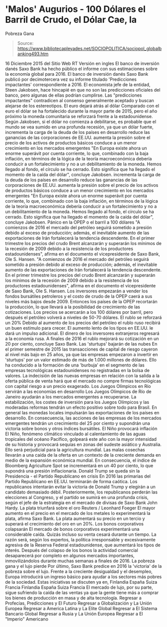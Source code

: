 # 'Malos' Augurios - 100 Dólares el Barril de Crudo, el Dólar Cae, la 
Pobreza Gana

> Source: https://www.bibliotecapleyades.net/SOCIOPOLITICA/sociopol_globalbanking493.htm

16 Diciembre 2015
del Sitio Web RT
Versión en ingles
El banco de inversión danés Saxo Bank
ha hecho público el informe con sus estimaciones
sobre la economía global para 2016.
El banco de inversión danés Saxo Bank publicó por decimotercera vez su informe titulado 'Predicciones impactantes' correspondiente a 2016.
El economista jefe de la entidad, Steen Jakobsen, hace hincapié en que no son las predicciones oficiales del banco, pero algunas de ellas podrían cumplirse. Las "predicciones impactantes" contradicen al consenso generalmente aceptado y buscan alejarse de los estereotipos.
El euro dejará atrás al dólar Comparado con el euro el dólar se ha fortalecido durante la mayor parte de 2015, pero el año próximo la moneda comunitaria se reforzará frente a la estadounidense.
Según Jakobsen, si el dólar no comienza a debilitarse, es probable que el mundo se vea sumido en una profunda recesión, ya que un dólar fuerte,
incrementa la carga de la deuda de los países en desarrollo reduce las ganancias de las corporaciones de EE.UU. aumenta la presión sobre el precio de los activos de productos básicos conduce a un menor crecimiento en los mercados emergentes "En Europa existe ahora un enorme superávit por cuenta corriente, lo que, combinado con la baja inflación, en términos de la lógica de la teoría macroeconómica debería conducir a un fortalecimiento y no a un debilitamiento de la moneda. Hemos llegado al fondo, el círculo se ha cerrado. Esto significa que ha llegado el momento de la caída del dólar", concluye Jakobsen.
incrementa la carga de la deuda de los países en desarrollo
reduce las ganancias de las corporaciones de EE.UU.
aumenta la presión sobre el precio de los activos de productos básicos
conduce a un menor crecimiento en los mercados emergentes
"En Europa existe ahora un enorme superávit por cuenta corriente, lo que, combinado con la baja inflación, en términos de la lógica de la teoría macroeconómica debería conducir a un fortalecimiento y no a un debilitamiento de la moneda.
Hemos llegado al fondo, el círculo se ha cerrado. Esto significa que ha llegado el momento de la caída del dólar", concluye Jakobsen.
Pánico en la OPEP o el barril a 100 dólares
"A comienzos de 2016 el mercado del petróleo seguirá sometido a presión debido al exceso de producción; además, el inevitable aumento de las exportaciones de Irán fortalecerá la tendencia descendente. En el primer trimestre los precios del crudo Brent alcanzarán y superarán los mínimos de la recesión de 2009 debido a la resistencia de los productores estadounidenses", afirma en el documento el vicepresidente de Saxo Bank, Ole S. Hansen.
"A comienzos de 2016 el mercado del petróleo seguirá sometido a presión debido al exceso de producción; además, el inevitable aumento de las exportaciones de Irán fortalecerá la tendencia descendente.
En el primer trimestre los precios del crudo Brent alcanzarán y superarán los mínimos de la recesión de 2009 debido a la resistencia de los productores estadounidenses", afirma en el documento el vicepresidente de Saxo Bank, Ole S. Hansen.
Los inversores empezarán a vender los fondos bursátiles petroleros y el costo de crudo de la OPEP caerá a sus niveles más bajos desde 2009.
Entonces los países de la OPEP recortarán la producción, lo que llevará a la posibilidad de crecimiento de las cotizaciones. Los precios se acercarán a los 100 dólares por barril, pero después el petróleo volverá a niveles de 50-70 dólares.
El rublo se reforzará un 20% Debido al aumento de los precios del petróleo el rublo ruso recibirá un buen estímulo para crecer.
El aumento lento de los tipos en EE.UU. le dará un impulso adicional. El dinero de los inversores extranjeros regresará a la economía rusa. A finales de 2016 el rublo mejorará su cotización en un 20 por ciento, concluye Saxo Bank.
Las 'sturtups' bajarán de las nubes
En el primer semestre de 2015 las transacciones de capital de riesgo cayeron al nivel más bajo en 25 años, ya que las empresas empezaron a invertir en 'sturtups' por un valor estimado de más de 1.000 millones de dólares.
Ello ha conducido a la formación de una 'burbuja' en el segmento de las empresas tecnológicas estadounidenses no registradas en la bolsa de valores. La indecisión de las nuevas empresas en relación con la salida a la oferta pública de venta hará que el mercado no compre firmas tecnológicas con capital riesgo a un precio exagerado.
Los Juegos Olímpicos en Río servirán a las economías en desarrollo Los Juegos Olímpicos de Río de Janeiro ayudarán a los mercados emergentes a recuperarse.
La estabilización, los costes de inversión para los Juegos Olímpicos y las moderadas reformas tendrán un efecto positivo sobre todo para Brasil. En general las monedas locales impulsarán las exportaciones de los países en desarrollo.
En consecuencia, las acciones de las empresas de los mercados emergentes tendrán un crecimiento del 25 por ciento y supondrán una victoria sobre bonos y otros índices bursátiles.
El Niño provocará inflación El Niño, fenómeno climático vinculado al calentamiento de las aguas tropicales del océano Pacífico, golpeará este año con la mayor intensidad de su historia y provocará sequías en zonas del sudeste asiático y Australia. Ello será perjudicial para la agricultura mundial. Las malas cosechas llevarán a una caída de la oferta en un contexto de la creciente demanda en medio de la expansión económica mundial.
En consecuencia, el índice de Bloomberg Agriculture Spot se incrementará en un 40 por ciento, lo que supondrá una presión inflacionaria.
Donald Trump se queda sin la Presidencia - el Partido Republicano en crisis En 2016 las primarias del Partido Republicano en EE.UU. terminarán de forma caótica.
Los republicanos intentarán evitar la victoria de Donald Trump y elegirán a un candidato demasiado débil. Posteriormente, los republicanos perderán las elecciones al Congreso, y el partido se sumirá en una profunda crisis, según el jefe de la estrategia en el mercado de divisas de Saxo Bank John Hardy.
La plata triunfará sobre el oro
Reuters / Leonhard Foeger
El mayor aumento en el precio en el mercado de los metales lo experimentará la plata, afirma Saxo Bank. La plata aumentará su precio en un tercio y superará el crecimiento del oro en un 20%.
Los bonos corporativos colapsarán El mercado de bonos corporativos experimentará una considerable caída.
Quizás incluso su venta cesará durante un tiempo. La razón será, según los expertos, la política irresponsable y excesivamente agresiva de la Reserva Federal estadounidense, que aumentará los tipos de interés.
Después del colapso de los bonos la actividad comercial desaparecerá por completo en algunos mercados importantes, inmovilizándolos durante muchas semanas a finales de 2016.
La pobreza gana y el lujo pierde
Por último, Saxo Bank predice en 2016 la 'victoria' de la pobreza sobre el lujo.
Frente a la creciente desigualdad y el desempleo, Europa introducirá un ingreso básico para ayudar a los sectores más pobres de la sociedad.
Estas iniciativas se discuten ya en,
Finlandia España Suiza Francia
Finlandia
España
Suiza
Francia
El mercado de lujo, por su parte, sigue sufriendo la caída de las ventas ya que la gente tiene más a comprar los bienes de producción en masa y de alta tecnología.
Regresar a Profecías, Predicciones y El Futuro
Regresar a Globalización y La Unión Europea
Regresar a America Latina y La Elite Global
Regresar a El Sistema Bancario Global
Regresar a Rusia y La Unión Europea
Regresar a El "Imperio" Americano
